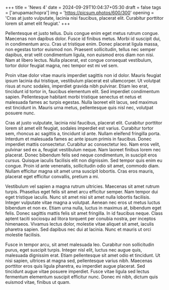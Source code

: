 +++
title = 'News 4'
date = 2024-09-29T10:04:37+05:30
draft = false
tags = ['anupamachopra']
img = 'https://picsum.photos/600/300'
opening = 'Cras at justo vulputate, lacinia nisi faucibus, placerat elit. Curabitur porttitor lorem sit amet elit feugiat.'
+++

Pellentesque et justo tellus. Duis congue enim eget metus rutrum congue. Maecenas non dapibus dolor. Fusce id finibus metus. Morbi id suscipit dui, in condimentum arcu. Cras ut tristique enim. Donec placerat ligula massa, non egestas tortor euismod non. Praesent sollicitudin, tellus nec semper dapibus, erat velit condimentum ligula, non euismod eros diam non nisi. Nam at libero lectus. Nulla placerat, est congue consequat vestibulum, tortor dolor feugiat magna, nec tempor est mi vel sem.

Proin vitae dolor vitae mauris imperdiet sagittis non id dolor. Mauris feugiat ipsum lacinia dui tristique, vestibulum placerat est ullamcorper. Ut volutpat risus at nunc sodales, imperdiet gravida nibh pulvinar. Etiam leo erat, tincidunt id tortor in, faucibus elementum elit. Sed imperdiet condimentum sapien. Pellentesque habitant morbi tristique senectus et netus et malesuada fames ac turpis egestas. Nulla laoreet elit lacus, sed maximus est tincidunt in. Mauris urna metus, pellentesque quis nisl nec, volutpat posuere nunc.

Cras at justo vulputate, lacinia nisi faucibus, placerat elit. Curabitur porttitor lorem sit amet elit feugiat, sodales imperdiet est varius. Curabitur tortor sem, rhoncus ac sagittis a, tincidunt id ante. Nullam eleifend fringilla porta. Interdum et malesuada fames ac ante ipsum primis in faucibus. Donec imperdiet mattis consectetur. Curabitur ac consectetur leo. Nam eros velit, pulvinar sed ex a, feugiat vestibulum neque. Nam laoreet finibus lorem nec placerat. Donec bibendum felis sed neque condimentum, in suscipit eros cursus. Quisque iaculis facilisis elit non dignissim. Sed tempor quis enim eu congue. Proin id ante venenatis, sollicitudin odio sit amet, commodo diam. Nullam efficitur magna sit amet urna suscipit lobortis. Cras eros mauris, placerat eget efficitur convallis, pretium a mi.

Vestibulum vel sapien a magna rutrum ultricies. Maecenas sit amet rutrum turpis. Phasellus eget felis sit amet arcu efficitur semper. Nam tempor dui eget tristique iaculis. Nunc sit amet nisi sit amet nulla lobortis facilisis. Integer vulputate vitae magna a volutpat. Aenean nec eros ut metus luctus bibendum et non ex. Etiam urna nulla, luctus in maximus at, bibendum eget felis. Donec sagittis mattis felis sit amet fringilla. In id faucibus neque. Class aptent taciti sociosqu ad litora torquent per conubia nostra, per inceptos himenaeos. Vivamus lectus dolor, molestie vitae aliquet sit amet, iaculis pharetra sapien. Sed dapibus nec dui at lacinia. Nunc et mauris ut orci molestie facilisis.

Fusce in tempor arcu, sit amet malesuada leo. Curabitur non sollicitudin purus, eget suscipit turpis. Integer nisl elit, luctus nec augue quis, malesuada dignissim erat. Etiam pellentesque sit amet odio et tincidunt. Ut nisi sapien, ultrices at magna sed, pellentesque varius nibh. Maecenas porttitor eros quis ligula pharetra, eu imperdiet augue placerat. Sed tincidunt augue vitae posuere imperdiet. Fusce vitae ligula sed lectus fermentum elementum suscipit efficitur nunc. Donec mi nibh, dictum quis euismod vitae, finibus ut quam.

